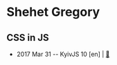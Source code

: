 # Shehet Gregory

## CSS in JS
- 2017 Mar 31 -- KyivJS 10 [en] | [:notebook:](https://goo.gl/zsLCM6)  
